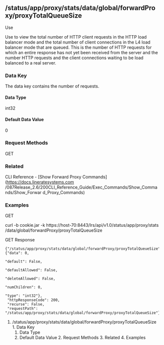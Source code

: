 ## /status/app/proxy/stats/data/global/forwardProxy/proxyTotalQueueSize

Use

Use to view the total number of HTTP client requests in the HTTP load balancer
mode and the total number of client connections in the L4 load balancer mode
that are queued. This is the number of HTTP requests for which an entire
response has not yet been received from the server and the number HTTP
requests and the client connections waiting to be load balanced to a real
server.

### Data Key

The data key contains the number of requests.

#### Data Type

int32

#### Default Data Value

0

### Request Methods

GET

### Related

CLI Reference - [Show Forward Proxy Commands](https://docs.lineratesystems.com
/087Release_2.6/200CLI_Reference_Guide/Exec_Commands/Show_Commands/Show_Forwar
d_Proxy_Commands)

### Examples

GET

curl -b cookie.jar -k https://host-70:8443/lrs/api/v1.0/status/app/proxy/stats
/data/global/forwardProxy/proxyTotalQueueSize

GET Response

    
    {"/status/app/proxy/stats/data/global/forwardProxy/proxyTotalQueueSize": {"data": 0,
                                                                               "default": False,
                                                                               "defaultAllowed": False,
                                                                               "deleteAllowed": False,
                                                                               "numChildren": 0,
                                                                               "type": "int32"},
     "httpResponseCode": 200,
     "recurse": False,
     "requestPath": "/status/app/proxy/stats/data/global/forwardProxy/proxyTotalQueueSize"}
    

  1. /status/app/proxy/stats/data/global/forwardProxy/proxyTotalQueueSize
    1. Data Key
      1. Data Type
      2. Default Data Value
    2. Request Methods
    3. Related
    4. Examples

